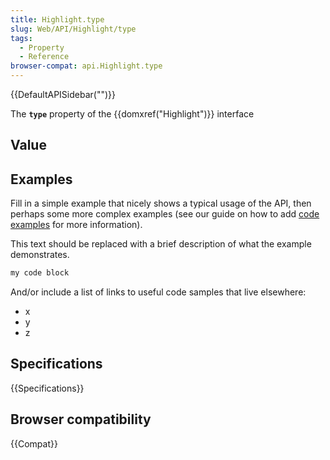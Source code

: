```yaml
---
title: Highlight.type
slug: Web/API/Highlight/type
tags:
  - Property
  - Reference
browser-compat: api.Highlight.type
---
```

{{DefaultAPISidebar("")}}

The **`type`** property of the {{domxref("Highlight")}} interface 

## Value



## Examples

Fill in a simple example that nicely shows a typical usage of the API, then perhaps some more complex examples (see our guide on how to add [code examples](/en-US/docs/MDN/Contribute/Structures/Code_examples) for more information).

This text should be replaced with a brief description of what the example demonstrates.

```js
my code block
```

And/or include a list of links to useful code samples that live elsewhere:

*   x
*   y
*   z

## Specifications

{{Specifications}}

## Browser compatibility

{{Compat}}


